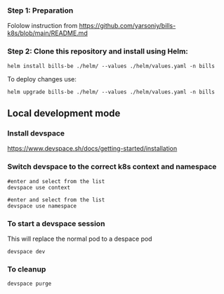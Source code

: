 ### Step 1: Preparation
Fololow instruction from https://github.com/yarsoniy/bills-k8s/blob/main/README.md

### Step 2: Clone this repository and install using Helm:
```
helm install bills-be ./helm/ --values ./helm/values.yaml -n bills
```
To deploy changes use:
```
helm upgrade bills-be ./helm/ --values ./helm/values.yaml -n bills
```

## Local development mode
### Install devspace
https://www.devspace.sh/docs/getting-started/installation

### Switch devspace to the correct k8s context and namespace
```
#enter and select from the list
devspace use context 

#enter and select from the list
devspace use namespace
```

### To start a devspace session
This will replace the normal pod to a despace pod
```
devspace dev
```

### To cleanup
```
devspace purge
```

